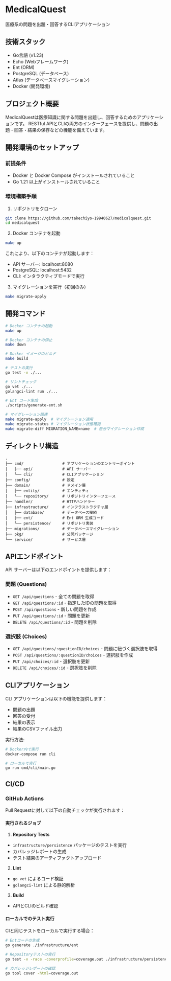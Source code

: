 # MedicalQuest

医療系の問題を出題・回答するCLIアプリケーション

## 技術スタック

- Go言語 (v1.23)
- Echo (Webフレームワーク)
- Ent (ORM)
- PostgreSQL (データベース)
- Atlas (データベースマイグレーション)
- Docker (開発環境)

## プロジェクト概要

MedicalQuestは医療知識に関する問題を出題し、回答するためのアプリケーションです。
RESTful APIとCLIの両方のインターフェースを提供し、問題の出題・回答・結果の保存などの機能を備えています。

## 開発環境のセットアップ

### 前提条件

- Docker と Docker Compose がインストールされていること
- Go 1.21 以上がインストールされていること

### 環境構築手順

1. リポジトリをクローン

```bash
git clone https://github.com/takechiyo-19940627/medicalquest.git
cd medicalquest
```

2. Docker コンテナを起動

```bash
make up
```

これにより、以下のコンテナが起動します：
- API サーバー: localhost:8080
- PostgreSQL: localhost:5432
- CLI: インタラクティブモードで実行

3. マイグレーションを実行（初回のみ）

```bash
make migrate-apply
```

## 開発コマンド

```bash
# Docker コンテナの起動
make up

# Docker コンテナの停止
make down

# Docker イメージのビルド
make build

# テストの実行
go test -v ./...

# リントチェック
go vet ./...
golangci-lint run ./...

# Ent コード生成
./scripts/generate-ent.sh

# マイグレーション関連
make migrate-apply  # マイグレーション適用
make migrate-status # マイグレーション状態確認
make migrate-diff MIGRATION_NAME=name  # 差分マイグレーション作成
```

## ディレクトリ構造

```
.
├── cmd/                 # アプリケーションのエントリーポイント
│   ├── api/             # API サーバー
│   └── cli/             # CLIアプリケーション
├── config/              # 設定
├── domain/              # ドメイン層
│   ├── entity/          # エンティティ
│   └── repository/      # リポジトリインターフェース
├── handler/             # HTTPハンドラー
├── infrastructure/      # インフラストラクチャ層
│   ├── database/        # データベース接続
│   ├── ent/             # Ent ORM 生成コード
│   └── persistence/     # リポジトリ実装
├── migrations/          # データベースマイグレーション
├── pkg/                 # 公開パッケージ
└── service/             # サービス層
```

## APIエンドポイント

API サーバーは以下のエンドポイントを提供します：

### 問題 (Questions)

- `GET /api/questions` - 全ての問題を取得
- `GET /api/questions/:id` - 指定したIDの問題を取得
- `POST /api/questions` - 新しい問題を作成
- `PUT /api/questions/:id` - 問題を更新
- `DELETE /api/questions/:id` - 問題を削除

### 選択肢 (Choices)

- `GET /api/questions/:questionID/choices` - 問題に紐づく選択肢を取得
- `POST /api/questions/:questionID/choices` - 選択肢を作成
- `PUT /api/choices/:id` - 選択肢を更新
- `DELETE /api/choices/:id` - 選択肢を削除

## CLIアプリケーション

CLI アプリケーションは以下の機能を提供します：

- 問題の出題
- 回答の受付
- 結果の表示
- 結果のCSVファイル出力

実行方法:

```bash
# Docker内で実行
docker-compose run cli

# ローカルで実行
go run cmd/cli/main.go
```

## CI/CD

### GitHub Actions

Pull Requestに対して以下の自動チェックが実行されます：

#### 実行されるジョブ

1. **Repository Tests**
  - `infrastructure/persistence` パッケージのテストを実行
  - カバレッジレポートの生成
  - テスト結果のアーティファクトアップロード

2. **Lint**
  - `go vet` によるコード検証
  - `golangci-lint` による静的解析

3. **Build**
  - APIとCLIのビルド確認

#### ローカルでのテスト実行

CIと同じテストをローカルで実行する場合：

```bash
# Entコードの生成
go generate ./infrastructure/ent

# Repositoryテストの実行
go test -v -race -coverprofile=coverage.out ./infrastructure/persistence/...

# カバレッジレポートの確認
go tool cover -html=coverage.out